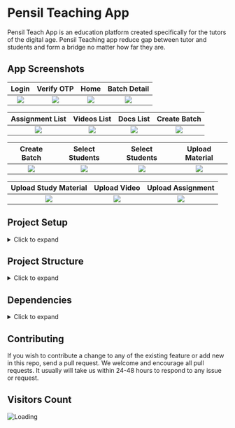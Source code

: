 # Pensil Teaching App

Pensil Teach App is an education platform created specifically for the tutors of the digital age. Pensil Teaching app reduce gap between tutor and students and form a bridge no matter how far they are.

## App Screenshots

Login                |  Verify OTP                | Home                |  Batch Detail 
:-------------------------:|:-------------------------:|:-------------------------:|:-------------------------:
![](https://github.com/pensil-inc/flutter_pensil_app/blob/master/screenshots/screenshot-1.jpg?raw=true) | ![](https://github.com/pensil-inc/flutter_pensil_app/blob/master/screenshots/screenshot-2.jpg?raw=true)|![](https://github.com/pensil-inc/flutter_pensil_app/blob/master/screenshots/screenshot-3.jpg?raw=true)|![](https://github.com/pensil-inc/flutter_pensil_app/blob/master/screenshots/screenshot-4.jpg?raw=true)


Assignment List               |  Videos List              | Docs List             |  Create Batch
:-------------------------:|:-------------------------:|:-------------------------:|:-------------------------:
![](https://github.com/pensil-inc/flutter_pensil_app/blob/master/screenshots/screenshot-5.jpg?raw=true) | ![](https://github.com/pensil-inc/flutter_pensil_app/blob/master/screenshots/screenshot-6.jpg?raw=true)|![](https://github.com/pensil-inc/flutter_pensil_app/blob/master/screenshots/screenshot-7.jpg?raw=true)|![](https://github.com/pensil-inc/flutter_pensil_app/blob/master/screenshots/screenshot-8.jpg?raw=true)

Create Batch                |  Select Students               | Select Students               |  Upload Material
:-------------------------:|:-------------------------:|:-------------------------:|:-------------------------:
![](https://github.com/pensil-inc/flutter_pensil_app/blob/master/screenshots/screenshot-9.jpg?raw=true) | ![](https://github.com/pensil-inc/flutter_pensil_app/blob/master/screenshots/screenshot-10.jpg?raw=true)|![](https://github.com/pensil-inc/flutter_pensil_app/blob/master/screenshots/screenshot-11.jpg?raw=true)|![](https://github.com/pensil-inc/flutter_pensil_app/blob/master/screenshots/screenshot-12.jpg?raw=true)

Upload Study Material                |  Upload Video               | Upload Assignment
:-------------------------:|:-------------------------:|:-------------------------:
![](https://github.com/pensil-inc/flutter_pensil_app/blob/master/screenshots/screenshot-13.jpg?raw=true) | ![](https://github.com/pensil-inc/flutter_pensil_app/blob/master/screenshots/screenshot-14.jpg?raw=true)|![](https://github.com/pensil-inc/flutter_pensil_app/blob/master/screenshots/screenshot-15.jpg?raw=true)

## Project Setup

<details>
     <summary> Click to expand </summary>
  
#### 1. [Flutter Environment Setup](https://flutter.dev/docs/get-started/install)

#### 2. Clone the repo

``` sh
$ git clone https://github.com/pensil-inc/flutter_pensil_app.git
$ cd flutter_pensil_app/
```

#### 3. Setup the firebase app (Used for Google authentication)

1. You'll need to create a Firebase instance. Follow the instructions at https://console.firebase.google.com.
2. Once your Firebase instance is created, you'll need to enable Google authentication.

* Go to the Firebase Console for your new instance.
* Click "Authentication" in the left-hand menu
* Click the "sign-in method" tab
* Click "Google" and enable it

* Create an app within your Firebase instance for Android, with package name > `com.pensil.pensilapp`
* Run the following command to get your SHA-1 key:

```
keytool -exportcert -list -v \
-alias androiddebugkey -keystore ~/.android/debug.keystore
```

* In the Firebase console, in the settings of your Android app, add your SHA-1 key by clicking "Add Fingerprint".

* Download google-services.json 
* place `google-services.json` into `/android/app/`.

7. (skip if not running on iOS)

* Create an app within your Firebase instance for iOS, with your app package name
* Follow instructions to download GoogleService-Info.plist
* Open XCode, right click the Runner folder, select the "Add Files to 'Runner'" menu, and select the GoogleService-Info.plist file to add it to /ios/Runner in XCode
* Open /ios/Runner/Info.plist in a text editor. Locate the CFBundleURLSchemes key. The second item in the array value of this key is specific to the Firebase instance. Replace it with the value for REVERSED_CLIENT_ID from GoogleService-Info.plist

</details>

## Project Structure

<details>
 <summary> Click to expand </summary>
  
```
|-- lib
|   |-- build.yaml
|   |-- config
|   |   |-- config.dart
|   |   '-- configs.dart
|   |-- helper
|   |   |-- constants.dart
|   |   |-- enum.dart
|   |   |-- images.dart
|   |   |-- shared_prefrence_helper.dart
|   |   '-- utility.dart
|   |-- locator.dart
|   |-- main.dart
|   |-- model
|   |   |-- actor_model.dart
|   |   |-- batch_meterial_model.dart
|   |   |-- batch_model.dart
|   |   | (8 more...)
|   |   |-- quiz_model.dart
|   |   |-- subject.dart
|   |   '-- video_model.dart
|   |-- resources
|   |   |-- contact_service.dart
|   |   |-- exceptions
|   |   |   '-- exceptions.dart
|   |   |-- repository
|   |   |   |-- batch_repository.dart
|   |   |   '-- teacher
|   |   |       '-- teacher_repository.dart
|   |   '-- service
|   |       |-- api_gatway.dart
|   |       |-- api_gatway_impl.dart
|   |       |-- dio_client.dart
|   |       |-- notification_service.dart
|   |       '-- session
|   |           |-- session.dart
|   |           '-- session_impl.dart
|   |-- states
|   |   |-- auth
|   |   |   '-- auth_state.dart
|   |   |-- base_state.dart
|   |   |-- home_state.dart
|   |   |-- notificaion
|   |   |   '-- notification_state.dart
|   |   |-- quiz
|   |   |   '-- quiz_state.dart
|   |   '-- teacher
|   |       |-- announcement_state.dart
|   |       |-- batch_detail_state.dart
|   |       |-- create_batch_state.dart
|   |       |-- material
|   |       |   '-- batch_material_state.dart
|   |       |-- poll_state.dart
|   |       '-- video
|   |           '-- video_state.dart
|   '-- ui
|       |-- app.dart
|       |-- kit
|       |   |-- alert.dart
|       |   '-- overlay_loader.dart
|       |-- page
|       |   |-- announcement
|       |   |   '-- create_announcement.dart
|       |   |-- auth
|       |   |   |-- forgot_password.dart
|       |   |   |-- login.dart
|       |   |   |-- signup.dart
|       |   |   |-- update_password.dart
|       |   |   |-- verify_Otp.dart
|       |   |   '-- widgets
|       |   |       '-- Otp_widget.dart
|       |   |-- batch
|       |   |   |-- batch_master_page.dart
|       |   |   |-- create_batch
|       |   |   |   |-- create_batch.dart
|       |   |   |   |-- device_contacts_page.dart
|       |   |   |   |-- search_student_delegate.dart
|       |   |   |   '-- widget
|       |   |   |       |-- add_students_widget.dart
|       |   |   |       |-- batch_time_slots.dart
|       |   |   |       '-- search_batch_delegate.dart
|       |   |   |-- pages
|       |   |   |   |-- batch_assignment_page.dart
|       |   |   |   |-- detail
|       |   |   |   |   |-- batch_detail_page.dart
|       |   |   |   |   '-- student_list.dart
|       |   |   |   |-- material
|       |   |   |   |   |-- batch_study_material_page.dart
|       |   |   |   |   |-- upload_material.dart
|       |   |   |   |   '-- widget
|       |   |   |   |       '-- batch_material_card.dart
|       |   |   |   |-- quiz
|       |   |   |   |   |-- quiz_list_page.dart
|       |   |   |   |   |-- result
|       |   |   |   |   |   |-- quiz_result_page.dart
|       |   |   |   |   |   '-- view_quiz_solution.dart
|       |   |   |   |   '-- start
|       |   |   |   |       |-- start_quiz.dart
|       |   |   |   |       '-- widget
|       |   |   |   |           |-- question_count_section.dart
|       |   |   |   |           '-- timer.dart
|       |   |   |   '-- video
|       |   |   |       |-- add_video_page.dart
|       |   |   |       |-- batch_videos_page.dart
|       |   |   |       |-- video_player_pag2e.dart
|       |   |   |       |-- video_player_page.dart
|       |   |   |       |-- video_preview.dart
|       |   |   |       '-- widget
|       |   |   |           '-- batch_video_Card.dart
|       |   |   '-- widget
|       |   |       '-- tile_action_widget.dart
|       |   |-- common
|       |   |   |-- pdf_view.dart
|       |   |   |-- splash.dart
|       |   |   '-- web_view.page.dart
|       |   |-- home
|       |   |   |-- home_Scaffold.dart
|       |   |   |-- home_page_student.dart
|       |   |   |-- home_page_teacher.dart
|       |   |   |-- student_list_preview.dart
|       |   |   '-- widget
|       |   |       |-- announcement_widget.dart
|       |   |       |-- batch_widget.dart
|       |   |       '-- poll_widget.dart
|       |   |-- notification
|       |   |   '-- notifications_page.dart
|       |   '-- poll
|       |       |-- View_all_poll_page.dart
|       |       |-- create_poll.dart
|       |       '-- poll_option_widget.dart
|       |-- theme
|       |   |-- extentions.dart
|       |   |-- light_color.dart
|       |   |-- text_theme.dart
|       |   '-- theme.dart
|       '-- widget
|           |-- fab
|           |   |-- animated_fab.dart
|           |   '-- fab_button.dart
|           |-- form
|           |   |-- p_textfield.dart
|           |   '-- validator.dart
|           |-- image_viewer.dart
|           |-- p_avatar.dart
|           |-- p_button.dart
|           |-- p_chiip.dart
|           |-- p_loader.dart
|           |-- p_title_text.dart
|           |-- secondary_app_bar.dart
|           '-- url_Text.dart
|-- pubspec.yaml

```

  
</details>

## Dependencies
<details>
     <summary> Click to expand </summary>

* [intl](https://pub.dev/packages/intl)
* [dio](https://pub.dev/packages/dio)
* [share](https://pub.dev/packages/)
* [share](https://pub.dev/packages/share)
* [dartz](https://pub.dev/packages/dartz)
* [get_it](https://pub.dev/packages/get_it)
* [freezed](https://pub.dev/packages/freezed)
* [provider](https://pub.dev/packages/provider)
* [equatable](https://pub.dev/packages/equatable)
* [file_picker](https://pub.dev/packages/file_picker)
* [filter_list](https://pub.dev/packages/filter_list)
* [build_runner](https://pub.dev/packages/build_runner)
* [url_launcher](https://pub.dev/packages/url_launcher)
* [add_thumbnail](https://pub.dev/packages/add_thumbnail)
* [image_picker](https://pub.dev/packages/image_picker)
* [firebase_auth](https://pub.dev/packages/firebase_auth)
* [firebase_core](https://pub.dev/packages/firebase_core)
* [google_sign_in](https://pub.dev/packages/google_sign_in)
* [json_annotation](https://pub.dev/packages/json_annotation)
* [webview_flutter](https://pub.dev/packages/webview_flutter)
* [contacts_service](https://pub.dev/packages/contacts_service)
* [permission_handler](https://pub.dev/packages/permission_handler)
* [firebase_messaging](https://pub.dev/packages/firebase_messaging)
* [json_serializable](https://pub.dev/packages/json_serializable)
* [freezed_annotation](https://pub.dev/packages/freezed_annotation)
* [shared_preferences](https://pub.dev/packages/shared_preferences)
* [advance_pdf_viewer](https://pub.dev/packages/advance_pdf_viewer)
* [cached_network_image](https://pub.dev/packages/cached_network_image)
* [cached_network_image](https://pub.dev/packages/cached_network_image)
* [flutter_launcher_icons](https://pub.dev/packages/flutter_launcher_icons)
     
</details>

## Contributing

If you wish to contribute a change to any of the existing feature or add new in this repo, send a pull request. We welcome and encourage all pull requests. It usually will take us within 24-48 hours to respond to any issue or request.


## Visitors Count

<img align="left" src = "https://profile-counter.glitch.me/flutter_pensil_app/count.svg" alt ="Loading">
